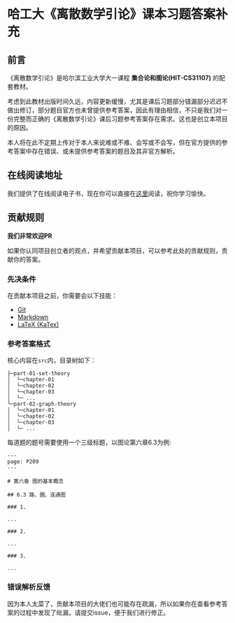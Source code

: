 # 哈工大《离散数学引论》课本习题答案补充

## 前言

《离散数学引论》是哈尔滨工业大学大一课程 **集合论和图论(HIT-CS31107)** 的配套教材。

考虑到此教材出版时间久远，内容更新缓慢，尤其是课后习题部分错漏部分迟迟不做出修订，部分题目官方也未曾提供参考答案，因此有理由相信，不只是我们对一份完整而正确的《离散数学引论》课后习题参考答案存在需求。这也是创立本项目的原因。

本人将在此不定期上传对于本人来说难或不难、会写或不会写，但在官方提供的参考答案中存在错误、或未提供参考答案的题目及其非官方解析。

## 在线阅读地址

我们提供了在线阅读电子书，现在你可以直接在[这里](https://vonbrank.github.io/hit-introduction-to-discrete-mathematics/)阅读，祝你学习愉快。

## 贡献规则

**我们非常欢迎PR**

如果你认同项目创立者的观点，并希望贡献本项目，可以参考此处的贡献规则，贡献你的答案。

### 先决条件

在贡献本项目之前，你需要会以下技能：

+ [Git](https://www.liaoxuefeng.com/wiki/896043488029600)
+ [Markdown](https://www.markdown.cn/)
+ [LaTeX (KaTex)](https://katex.org/docs/supported.html)

### 参考答案格式

核心内容在`src`内，目录树如下：

```
├─part-01-set-theory
│  └─chapter-01
│  └─chapter-02
│  └─chapter-03
│  └─ ...
└─part-02-graph-theory
│  └─chapter-01
│  └─chapter-02
│  └─chapter-03
│  └─ ...
```

每道题的题号需要使用一个三级标题，以图论第六章6.3为例:

```
---
page: P209
---

# 第六章 图的基本概念

## 6.3 路、圈、连通图

### 1.

...

### 2.

...

### 3.

...

```

### 错误解析反馈

因为本人太菜了，贡献本项目的大佬们也可能存在疏漏，所以如果你在查看参考答案的过程中发现了纰漏，请提交issue，便于我们进行修正。

